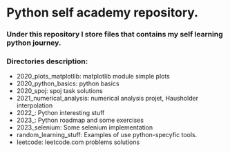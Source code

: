 # Python self academy repository.
### Under this repository I store files that contains my self learning python journey.

### Directories description:
- 2020_plots_matplotlib: matplotlib module simple plots
- 2020_python_basics: python basics
- 2020_spoj: spoj task solutions
- 2021_numerical_analysis: numerical analysis projet, Hausholder interpolation
- 2022_: Python interesting stuff
- 2023_: Python roadmap and some exercises
- 2023_selenium: Some selenium implementation
- random_learning_stuff: Examples of use python-specyfic tools.
- leetcode: leetcode.com problems solutions